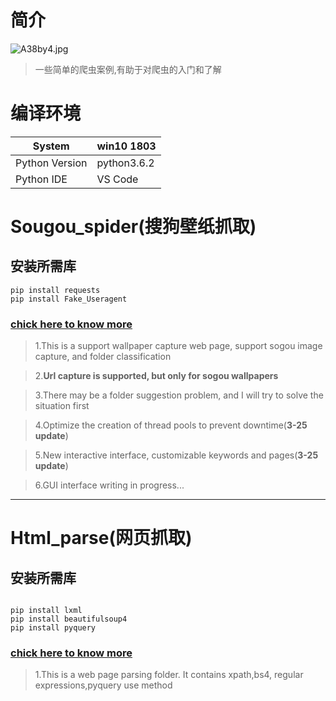 # **简介**

 ![A38by4.jpg](https://s2.ax1x.com/2019/03/21/A38by4.jpg)






> 一些简单的爬虫案例,有助于对爬虫的入门和了解

# **编译环境**
 System | win10 1803 
---|---
 Python Version | python3.6.2 |
 Python IDE | VS Code |



# Sougou_spider(搜狗壁纸抓取)

## **安装所需库**
```
pip install requests
pip install Fake_Useragent

```


### [chick here to know more](https://github.com/hfg123/Spider_crawler/tree/master/Sougou_spider)

      
>1.This is a support wallpaper capture web page, support sogou image capture, and folder classification

>2.**Url capture is supported, but only for sogou wallpapers**

>3.There may be a folder suggestion problem, and I will try to solve the situation first

>4.Optimize the creation of thread pools to prevent downtime(**3-25 update**)

>5.New interactive interface, customizable keywords and pages(**3-25 update**)

>6.GUI interface writing in progress...
***



# Html_parse(网页抓取)

## **安装所需库**
```

pip install lxml
pip install beautifulsoup4
pip install pyquery

```


### [chick here to know more](https://github.com/hfg123/Spider_crawler/tree/master/Html_parse)

>1.This is a web page parsing folder. It contains xpath,bs4, regular expressions,pyquery use method


